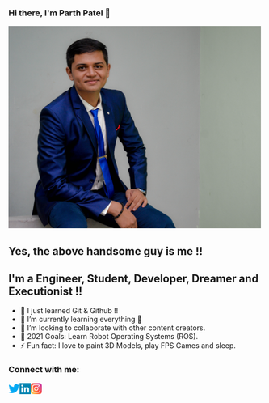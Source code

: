 ### Hi there, I'm Parth Patel 👋

<img alt="Me" width="500px" src="Resources/My Photo.JPG" />
<br />

## Yes, the above handsome guy is me !!

## I'm a Engineer, Student, Developer, Dreamer and Executionist !!

- 🔭 I just learned Git & Github !!
- 🌱 I’m currently learning everything 🤣
- 👯 I’m looking to collaborate with other content creators.
- 🥅 2021 Goals: Learn Robot Operating Systems (ROS).
- ⚡ Fun fact: I love to paint 3D Models, play FPS Games and sleep.

### Connect with me:

[<img align="left" alt="Parth Patel | Twitter" width="22px" src="Resources/Social Media Logo/Twitter Logo.png" />][twitter]
[<img align="left" alt="Parth Patel | LinkedIn" width="22px" src="Resources/Social Media Logo/LinkedIn Logo.png" />][linkedin]
[<img align="left" alt="Parth Patel | Instagram" width="22px" src="Resources/Social Media Logo/Instagram Logo.png" />][instagram]

<!---
<br />

### Programming Skills:

<img width="30px" align="left" alt="C Programming" src="Resources/Programming Language Logo/C Logo.jpeg">
<img width="25px" align="left" alt="C++ Programming" src="Resources/Programming Language Logo/CPP Logo.jpeg">
<img width="30px" align="left" alt="Embedded C Programming" src="Resources/Programming Language Logo/Embedded C Logo.jpeg">
<img width="25px" align="left" alt="Python Programming" src="Resources/Programming Language Logo/Python Logo.jpeg">
<img width="80px" align="left" alt="ROS" src="Resources/Programming Language Logo/ROS Logo.jpeg">
<img width="30px" align="left" alt="HTML" src="Resources/Programming Language Logo/HTML5 Logo.jpeg">
<img width="30px" align="left" alt="CSS" src="Resources/Programming Language Logo/CSS Logo.jpeg">
<img width="80px" align="left" alt="Git" src="Resources/Programming Language Logo/Git Logo.jpeg">
<img width="30px" align="left" alt="GitHub" src="Resources/Programming Language Logo/GitHub Logo.jpeg">

<br />
<br />

### 3D Skills:

<img width="20px" align="left" alt="Fusion 360" src="Resources/Software Logo/3D Design Softwares/Fusion 360 Logo.png">
<img width="60px" align="left" alt="Solidworks" src="Resources/Software Logo/3D Design Softwares/Solidworks Logo.png">
<img width="30px" align="left" alt="Cura" src="Resources/Software Logo/3D Printing Softwares/Cura Logo.png">
<img width="30px" align="left" alt="Ideamaker" src="Resources/Software Logo/3D Printing Softwares/Ideamaker Logo.png">

<br />
<br />

### Circuit Design Skills:

<img width="30px" align="left" alt="Eagle CAD" src="Resources/Software Logo/Circuit Design Softwares/Eagle Logo.png">
<img width="70px" align="left" alt="KiCAD" src="Resources/Software Logo/Circuit Design Softwares/KiCAD Logo.png">
<img width="200px" align="left" alt="Proteus" src="Resources/Software Logo/Circuit Design Softwares/Proteus Logo.png">

<br />
<br />

### Robotics Skills:

<img width="30px" align="left" alt="MATLAB" src="Resources/Software Logo/Robotics Softwares/Matlab Logo.png">
<img width="45px" align="left" alt="RoboAnalyzer" src="Resources/Software Logo/Robotics Softwares/RoboAnalyzer Logo.png">
<img width="100px" align="left" alt="ROS" src="Resources/Programming Language Logo/ROS Logo.jpeg">
<img width="30px" align="left" alt="Visual Studio Code" src="Resources/Software Logo/Robotics Softwares/VS Code.jpeg">

<br />
<br />

### Adobe Multimedia Skills:

<img width="30px" align="left" alt="Illustrator" src="Resources/Software Logo/Adobe Softwares/Illustrator Logo.png">
<img width="30px" align="left" alt="Lightroom" src="Resources/Software Logo/Adobe Softwares/Lightroom Logo.png">
<img width="30px" align="left" alt="Media Encoder" src="Resources/Software Logo/Adobe Softwares/Media Encoder Logo.png">
<img width="30px" align="left" alt="Photoshop" src="Resources/Software Logo/Adobe Softwares/Photoshop Logo.png">
<img width="30px" align="left" alt="Premiere Pro" src="Resources/Software Logo/Adobe Softwares/Premiere Pro Logo.png">
--->
[website]: https://ParthPatel
[twitter]: https://twitter.com/Parth_patel_20
[instagram]: https://www.instagram.com/parth.patel_20/
[linkedin]: https://www.linkedin.com/in/parth-patel-783487157/
